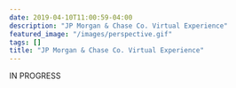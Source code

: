 ```yaml
---
date: 2019-04-10T11:00:59-04:00
description: "JP Morgan & Chase Co. Virtual Experience"
featured_image: "/images/perspective.gif"
tags: []
title: "JP Morgan & Chase Co. Virtual Experience"
---
```


IN PROGRESS

